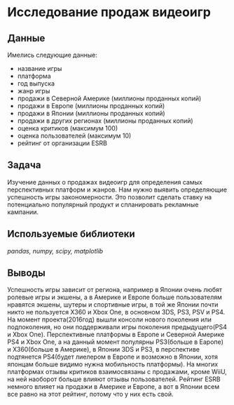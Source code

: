 # Исследование продаж видеоигр
## Данные
Имелись следующие данные:

- название игры
- платформа
- год выпуска
- жанр игры
- продажи в Северной Америке (миллионы проданных копий)
- продажи в Европе (миллионы проданных копий)
- продажи в Японии (миллионы проданных копий)
- продажи в других регионах (миллионы проданных копий)
- оценка критиков (максимум 100)
- оценка пользователей (максимум 10)
- рейтинг от организации ESRB
## Задача
Изучение данных о продажах видеоигр для определения самых перспективных платформ и жанров. Нам нужно выявить определяющие успешность игры закономерности. Это позволит сделать ставку на потенциально популярный продукт и спланировать рекламные кампании.
## Используемые библиотеки
*pandas, numpy, scipy, matplotlib*
## Выводы
Успешность игры зависит от региона, например в Японии очень любят ролевые игры и экшены, а в Америке и Европе больше пользователям нравятся экшены, шутеры и спортивные игры, в той же Японии почти никто не пользуется X360 и Xbox One, в основном 3DS, PS3, PSV и PS4. На момент проекта(2016год) вышли консоли нового поколения или подпоколения, но они поддерживали игры поколения предыдущего(PS4 и Xbox One). Перспективные платформы в Европе и Северной Америке PS4 и Xbox One, а на данный момент популярны PS3(больше в Еаропе) и X360(больше в Америке), в Японии 3DS и PS3, в перспективе подтянется PS4(будет лиелером в Европе и возможно в Японии, хотя японцам больше видимо нужна мобильность платформы). На многих платформах отзывы критиков взаимосвязаны с продажами, кроме WiiU, на ней наоборот больше влияют отзывы пользователей. Рейтинг ESRB немного влияет на продажи в Америке и Европе, а вот в Японии всем все равно на этот рейтинг, потому что у них есть свой. 